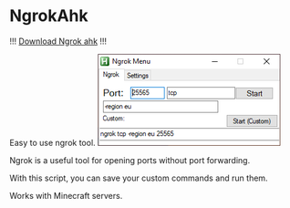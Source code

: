 # NgrokAhk
!!! [Download Ngrok ahk](https://github.com/veskeli/NgrokAhk/releases) !!!

Easy to use ngrok tool.
![ngrok ahk](https://raw.githubusercontent.com/veskeli/NgrokAhk/master/Ngrok0943.png)

Ngrok is a useful tool for opening ports without port forwarding. 

With this script, you can save your custom commands and run them. 

Works with Minecraft servers.
